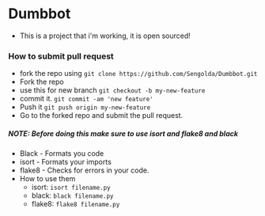 # Dumbbot
- This is a project that i'm working, it is open sourced!

### How to submit pull request
- fork the repo using `git clone https://github.com/Sengolda/Dumbbot.git`
- Fork the repo
- use this for new branch `git checkout -b my-new-feature`
- commit it. `git commit -am 'new feature'`
- Push it `git push origin my-new-feature`
- Go to the forked repo and submit the pull request.


##### NOTE: Before doing this make sure to use isort and flake8 and black 
   - Black - Formats you code
   - isort - Formats your imports
   - flake8 - Checks for errors in your code.    
- How to use them
  - isort: `isort filename.py`
  - black: `black filename.py`
  - flake8: `flake8 filename.py`

